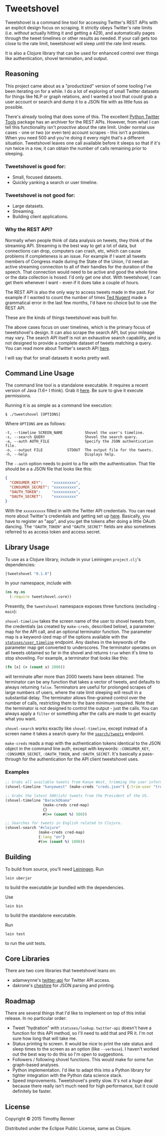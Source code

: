 # Tweetshovel

Tweetshovel is a command line tool for accessing Twitter's REST APIs with an explicit design focus on scraping.
It strictly obeys Twitter's rate limits (i.e. _without_ actually hitting it and getting a 429), and automatically pages through the tweet timelines or other results as needed.
If your call gets too close to the rate limit, tweetshovel will sleep until the rate limit resets.

It is also a Clojure library that can be used for enhanced control over things like authentication, shovel termination, and output.

## Reasoning

This project came about as a "productized" version of some tooling I've been iterating on for a while.
I do a lot of exploring of small Twitter datasets for things like NLP or graph relations, and I wanted a tool that could grab a user account or search and dump it to a JSON file with as little fuss as possible.

There's already tooling that does some of this.
The excellent [Python Twitter Tools](http://mike.verdone.ca/twitter/) package has an archiver for the REST APIs.
However, from what I can tell this functionality isn't _proactive_ about the rate limit.
Under normal use cases - one or two (or even ten) account scrapes - this isn't a problem.
When you need 500 and you're doing it every night that's a different situation.
Tweetshovel leaves one call available before it sleeps so that if it's run twice in a row, it can obtain the number of calls remaining prior to sleeping.

### Tweetshovel is good for:

* Small, focused datasets.
* Quickly yanking a search or user timeline.

### Tweetshovel is not good for:

* Large datasets.
* Streaming.
* Building client applications.

### Why the REST API?

Normally when people think of data analysis on tweets, they think of the streaming API.
Streaming is the best way to get a lot of data, but connections can drop, computers can crash, etc, which can cause problems if completeness is an issue.
For example if I want all tweets members of Congress made during the State of the Union, I'd need an active streaming connection to all of their handles for the duration of the speech.
That connection would need to be active and good the whole time or the data collection is hosed.
I'd only get one shot.
With tweetshovel, I can get them whenever I want - even if it does take a couple of hours.

The REST API is also the only way to access tweets made in the past.
For example if I wanted to count the number of times [Ted Nugent](https://twitter.com/TedNugent) made a grammatical error in the last few months, I'd have no choice but to use the REST API.

These are the kinds of things tweetshovel was built for.

The above cases focus on user timelines, which is the primary focus of tweetshovel's design.
It can also scrape the search API, but your mileage may vary.
The search API itself is not an exhaustive search capability, and is not designed to provide a complete dataset of tweets matching a query.
You can read more about Twitter's search API [here](https://dev.twitter.com/rest/public/search).

I will say that for small datasets it works pretty well.

## Command Line Usage

The command line tool is a standalone executable.
It requires a recent version of Java (1.6+ I think).
Grab it <a href="https://s3.amazonaws.com/timothyrenner.binaries/tweetshovel" download>here</a>.
Be sure to give it execute permissions.

Running it is as simple as a command line execution:

```
$ ./tweetshovel [OPTIONS]
```

Where `OPTIONS` are as follows:

```
-t, --timeline SCREEN_NAME          Shovel the user's timeline.
-s, --search QUERY                  Shovel the search query.
-a, --auth AUTH_FILE                Specify the JSON authentication file.
-o, --output FILE           STDOUT  The output file for the tweets.
-h, --help                          Displays help.

```

The `--auth` option needs to point to a file with the authentication.
That file should be a a JSON file that looks like this:
```json
{
  "CONSUMER_KEY":    "xxxxxxxxxx",
  "CONSUMER_SECRET": "xxxxxxxxxx",
  "OAUTH_TOKEN":     "xxxxxxxxxx",
  "OAUTH_SECRET":    "xxxxxxxxxx"
}
```
With the `xxxxxxxxxx` filled in with the Twitter API credentials.
You can read more about Twitter's credentials and getting set up [here](https://apps.twitter.com).
Basically, you have to register an "app", and you get the tokens after doing a little OAuth dancing.
The `"OAUTH_TOKEN"` and `"OAUTH_SECRET"` fields are also sometimes referred to as access token and access secret.

## Library Usage

To use as a Clojure library, include in your Leiningen `project.clj`'s dependencies:

```clojure
[tweetshovel "0.1.0"]
```

In your namespace, include with

```clojure
(ns my.ns
  (:require tweetshovel.core))
```

Presently, the `tweetshovel` namespace exposes three functions (excluding `-main`):

`shovel-timeline` takes the screen name of the user to shovel tweets from, the credentials (as created by `make-creds`, described below), a parameter map for the API call, and an optional terminator function.
The parameter map is a keyword-ized map of the options available with the [`statuses/user_timeline`](https://dev.twitter.com/rest/reference/get/statuses/user_timeline) endpoint.
Any dashes in the keywords of the parameter map get converted to underscores.
The terminator operates on all tweets obtained so far in the shovel and returns `true` when it's time to stop shoveling.
For example, a terminator that looks like this:

```clojure
(fn [x] (> (count x) 2000))
```

will terminate after more than 2000 tweets have been obtained.
The terminator can be any function that takes a vector of tweets, and defaults to always returning `false`.
Terminators are useful for prolonged scrapes of large numbers of users, where the rate limit sleeping will result in a substantial delay.
The terminator allows fine-grained control over the number of calls, restricting them to the bare minimum required.
Note that the terminator is not designed to control the output - just the calls.
You can always apply a `filter` or something after the calls are made to get exactly what you want.

`shovel-search` works exactly like `shovel-timeline`, except instead of a screen name it takes a search query for the [`search/tweets`](https://dev.twitter.com/rest/reference/get/search/tweets) endpoint.

`make-creds` reads a map with the authentication tokens identical to the JSON object in the command line auth, except with keywords: `:CONSUMER_KEY`, `:CONSUMER_SECRET`, `:OAUTH_TOKEN`, and `:OAUTH_SECRET`.
It's basically a pass-through for the authentication for the API client tweetshovel uses.

<!-- The API docs are hosted here. TODO: Add link. -->

### Examples

```clojure
;; Grabs all available tweets from Kanye West, trimming the user information.
(shovel-timeline "kanyewest" (make-creds "creds.json") {:trim-user "true"})

;; Grabs the latest 500(ish) tweets from the President of the US.
(shovel-timeline "BarackObama"
                 (make-creds cred-map)
                 {}
                 #(>= (count %) 500))

;; Searches for tweets in English related to Clojure.
(shovel-search "#clojure"
               (make-creds cred-map)
               {:lang "en"}
               #(>= (count %) 1000))
```

## Building

To build from source, you'll need [Leiningen](http://leiningen.org/).
Run

```
lein uberjar
```

to build the executable jar bundled with the dependencies.

Use

```
lein bin
```

to build the standalone executable.

Run

```
lein test
```

to run the unit tests.


## Core Libraries

There are two core libraries that tweetshovel leans on:
* adamwynne's [twitter-api](https://github.com/adamwynne/twitter-api) for Twitter API access.
* dakrone's [cheshire](https://github.com/dakrone/cheshire) for JSON parsing and printing.

## Roadmap

There are several things that I'd like to implement on top of this initial release.
In no particular order:

* Tweet "hydration" with `statuses/lookup`. `twitter-api` doesn't have a function for this API method, so I'll need to add that and PR it. I'm not sure how long that will take me.
* Status printing to screen. It would be nice to print the rate status and sleep times to the screen as an option (like `--verbose`). I haven't worked out the best way to do this so I'm open to suggestions.
* Followers / following shovel functions. This would make for some fun graph-based analyses.
* Python implementation. I'd like to adapt this into a Python library for tighter integration with the Python data science stack.
* Speed improvements. Tweetshovel's pretty slow. It's not a huge deal because there really isn't much need for high performance, but it could definitely be faster.

## License

Copyright © 2015 Timothy Renner

Distributed under the Eclipse Public License, same as Clojure.
